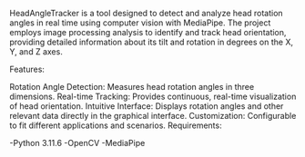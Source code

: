 HeadAngleTracker is a tool designed to detect and analyze head rotation angles in real time using computer vision with MediaPipe. The project employs image processing analysis to identify and track head orientation, providing detailed information about its tilt and rotation in degrees on the X, Y, and Z axes.

Features:

Rotation Angle Detection: Measures head rotation angles in three dimensions.
Real-time Tracking: Provides continuous, real-time visualization of head orientation.
Intuitive Interface: Displays rotation angles and other relevant data directly in the graphical interface.
Customization: Configurable to fit different applications and scenarios.
Requirements:

-Python 3.11.6
-OpenCV
-MediaPipe
